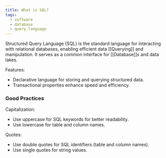 ```yaml
---
title: What is SQL?
tags:
  - software
  - database
  - query_language
---
```

Structured Query Language (SQL) is the standard language for interacting with relational databases, enabling efficient data [[Querying]] and manipulation. It serves as a common interface for [[Database]]s and data lakes.

Features: 
  - Declarative language for storing and querying structured data.
  - Transactional properties enhance speed and efficiency.
  
### Good Practices

Capitalization: 
  - Use uppercase for SQL keywords for better readability.
  - Use lowercase for table and column names.
  
Quotes:
  - Use double quotes for SQL identifiers (table and column names).
  - Use single quotes for string values.